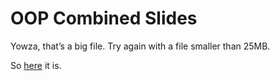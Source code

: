 # OOP Combined Slides

Yowza, that’s a big file. Try again with a file smaller than 25MB.


So [here](https://drive.google.com/file/d/1XpX9jx_aPEiicljOuQN9znKrhqdXvV8R/view?usp=drivesdk) it is.
